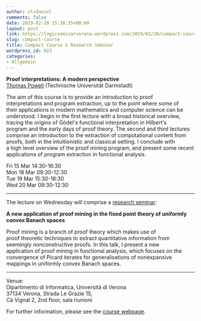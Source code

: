 ```yaml
---
author: vlsdaniel
comments: false
date: 2019-02-20 15:38:55+00:00
layout: post
link: https://logicseminarverona.wordpress.com/2019/02/20/compact-course/
slug: compact-course
title: Compact Course & Research Seminar
wordpress_id: 923
categories:
- Allgemein
---
```


**Proof interpretations: A modern perspective**  
[Thomas Powell](https://www2.mathematik.tu-darmstadt.de/~powell/) (Technische Universität Darmstadt)





The aim of this course is to provide an introduction to proof  
interpretations and program extraction, up to the point where some of  
their applications in modern mathematics and computer science can be  
understood. I begin in the first lecture with a broad historical overview,  
tracing the origins of Gödel's functional interpretation in Hilbert's  
program and the early days of proof theory. The second and third lectures  
comprise an introduction to the extraction of computational content from  
proofs, both in the intuitionistic and classical setting. I conclude with  
a high level overview of the proof mining program, and present some recent  
applications of program extraction in functional analysis.

Fri 15 Mar 14:30-16:30  
Mon 18 Mar 09:30-12:30  
Tue 19 Mar 15:30-18:30  
Wed 20 Mar 09:30-12:30

___

The lecture on Wednesday will comprise a [research seminar](http://www.di.univr.it/?ent=seminario&id=4712&idC=70&lang=it):

**A new application of proof mining in the fixed point theory of uniformly convex Banach spaces**





Proof mining is a branch of proof theory which makes use of   
proof theoretic techniques to extract quantitative information from   
seemingly nonconstructive proofs. In this talk, I present a new   
application of proof mining in functional analysis, which focuses on the   
convergence of Picard iterates for generalisations of nonexpansive   
mappings in uniformly convex Banach spaces.

___

Venue:   
Dipartimento di Informatica, Università di Verona  
37134 Verona, Strada Le Grazie 15,   
Cà Vignal 2, 2nd floor, sala riunioni





For further information, please see the [course webpage](http://www.di.univr.it/?ent=seminario&id=4675&idC=70).
